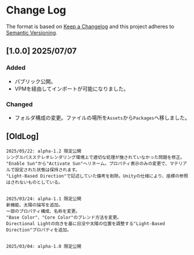 # Change Log

The format is based on [Keep a Changelog](http://keepachangelog.com/)
and this project adheres to [Semantic Versioning](http://semver.org/).

## [1.0.0] 2025/07/07
### Added
- パブリック公開。
- VPMを経由してインポートが可能になりました。

### Changed
- フォルダ構成の変更。ファイルの場所を`Assets`から`Packages`へ移しました。

## [OldLog]
```
2025/05/22: alpha-1.2 限定公開
シングルパスステレオレンダリング環境上で適切な処理が施されていなかった問題を修正。
"Enable Sun"から"Activate Sun"へリネーム。プロパティ表示のみの変更で、マテリアルで設定された状態は保持されます。
"Light-Based Direction"で記述していた備考を削除。Unityの仕様により、座標の参照はされないものとしている。


2025/03/24: alpha-1.1 限定公開
新機能、太陽の描写を追加。
一部のプロパティ構成、名称を変更。
"Base Color"、"Core Color"のブレンド方法を変更。
Directional Lightの向きを基に日没や太陽の位置を調整する"Light-Based Direction"プロパティを追加。


2025/03/04: alpha-1.0 限定公開
```
<!--
## [Unreleased]

[Unreleased]: https://github.com/r-delta-c/Day-and-Night-SkyboxShader/compare/0.0.0-exp.1...1.0.0

-->